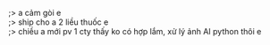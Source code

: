 ;> a cảm gòi e<br>
;> ship cho a 2 liều thuốc e<br>
;> chiều a mới pv 1 cty thấy ko có hợp lắm, xử lý ảnh AI python thôi e
